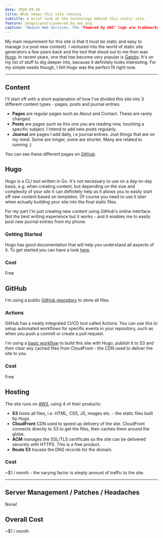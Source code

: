 ```yaml
---
date: 2020-09-26
title: What keeps this site running
subtitle: A brief look at the technology behind this static site.
feature: images/posts/powered_by_aws.png
caption: "Amazon Web Services, the "Powered by AWS" logo are trademarks of Amazon.com, Inc. or its affiliates in the United States and/or other countries.
---
```


My main requirement for this site is that it must be static and easy to manage (i.e post new content). I ventured into the world of static site generators a few years back and the tool that stood out to me then was [Hugo](https://gohugo.io/). In recent years, one that has become very popular is [Gatsby](https://www.gatsbyjs.com/). It's on my list of stuff to dig deeper into, because it definitely looks interesting. For my simple needs though, I felt Hugo was the perfect fit right now.

***

## Content
I'll start off with a short explanation of how I've divided this site into 3 different content types - pages, posts and journal entries.
* **Pages** are regular pages such as About and Contact. These are rarely changed.
* **Posts** are pages such as this one you are reading now, touching a specific subject. I intend to add new posts regularly.
* **Journal** are pages I add daily, i.e journal entries. Just things that are on my mind. Some are longer, some are shorter. Many are related to running :)

You can see these different pages on [GitHub](https://github.com/danvanwijk/danvanwijk.com/tree/master/content).

## Hugo
Hugo is a CLI tool written in Go. It's not necessary to use on a day-to-day basis, e.g. when creating content, but depending on the size and complexity of your site it can definitely help as it allows you to easily start off new content based on templates. Of course you need to use it later when actually building your site into the final static files.

For my part I'm just creating new content using GitHub's online interface. Not the best writing experience but it works - and it enables me to easily post new journal entries from my phone.

### Getting Started
Hugo has good documentation that will help you understand all aspects of it. To get started you can have a look [here](https://gohugo.io/getting-started/quick-start/).

### Cost
Free

## GitHub
I'm using a public [GitHub repository](https://github.com/danvanwijk/danvanwijk.com) to store all files.

### Actions
GitHub has a neatly integrated CI/CD tool called Actions. You can use this to setup automated workflows for specific events in your repository, such as when you push a commit or create a pull request.

I'm using a [basic workflow](https://github.com/danvanwijk/danvanwijk.com/blob/master/.github/workflows/main.yml) to build this site with Hugo, publish it to S3 and then clear any cached files from CloudFront - the CDN used to deliver the site to you.

### Cost
Free

## Hosting
The site runs on [AWS](https://aws.amazon.com/), using 4 of their products:
* **S3** hosts all files, i.e. HTML, CSS, JS, images etc. - the static files built by Hugo.
* **CloudFront** CDN used to speed up delivery of the site. CloudFront connects directly to S3 to get the files, then caches them around the globe.
* **ACM** manages the SSL/TLS certificate so the site can be delivered securely with HTTPS. This is a free product.
* **Route 53** houses the DNS records for the domain.

### Cost
~$1 / month - the varying factor is simply amount of traffic to the site.

***

## Server Management / Patches / Headaches
None!

## Overall Cost
~$1 / month
